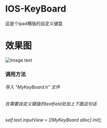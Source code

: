 # IOS-KeyBoard
这是个ipad横版的自定义键盘
# 效果图
![Image text](https://github.com/tobealeader/IOS-KeyBoard/blob/master/keyboardImage.png)
### 调用方法
###### 导入 "MyKeyBoard.h" 文件
###### 在需要自定义键盘的textfield处加上下面这句话
###### self.text.inputView = [[MyKeyBoard alloc] init];
